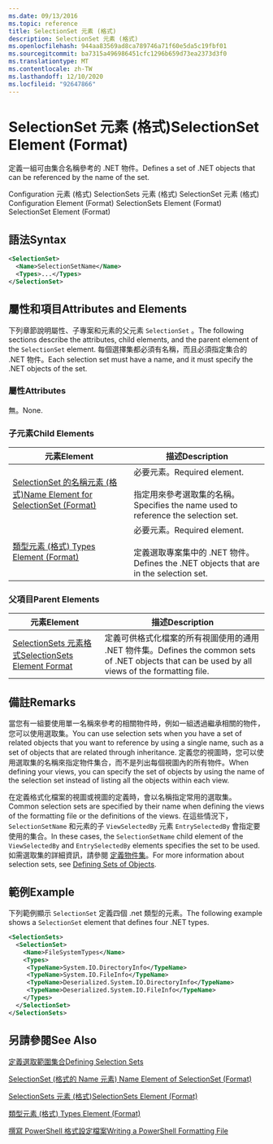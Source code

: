 ```yaml
---
ms.date: 09/13/2016
ms.topic: reference
title: SelectionSet 元素 (格式)
description: SelectionSet 元素 (格式)
ms.openlocfilehash: 944aa83569ad8ca789746a71f60e5da5c19fbf01
ms.sourcegitcommit: ba7315a496986451cfc1296b659d73ea2373d3f0
ms.translationtype: MT
ms.contentlocale: zh-TW
ms.lasthandoff: 12/10/2020
ms.locfileid: "92647866"
---
```

# <a name="selectionset-element-format"></a><span data-ttu-id="6a704-103">SelectionSet 元素 (格式)</span><span class="sxs-lookup"><span data-stu-id="6a704-103">SelectionSet Element (Format)</span></span>

<span data-ttu-id="6a704-104">定義一組可由集合名稱參考的 .NET 物件。</span><span class="sxs-lookup"><span data-stu-id="6a704-104">Defines a set of .NET objects that can be referenced by the name of the set.</span></span>

<span data-ttu-id="6a704-105">Configuration 元素 (格式) SelectionSets 元素 (格式) SelectionSet 元素 (格式) </span><span class="sxs-lookup"><span data-stu-id="6a704-105">Configuration Element (Format) SelectionSets Element (Format) SelectionSet Element (Format)</span></span>

## <a name="syntax"></a><span data-ttu-id="6a704-106">語法</span><span class="sxs-lookup"><span data-stu-id="6a704-106">Syntax</span></span>

```xml
<SelectionSet>
  <Name>SelectionSetName</Name>
  <Types>...</Types>
</SelectionSet>
```

## <a name="attributes-and-elements"></a><span data-ttu-id="6a704-107">屬性和項目</span><span class="sxs-lookup"><span data-stu-id="6a704-107">Attributes and Elements</span></span>

<span data-ttu-id="6a704-108">下列章節說明屬性、子專案和元素的父元素 `SelectionSet` 。</span><span class="sxs-lookup"><span data-stu-id="6a704-108">The following sections describe the attributes, child elements, and the parent element of the `SelectionSet` element.</span></span> <span data-ttu-id="6a704-109">每個選擇集都必須有名稱，而且必須指定集合的 .NET 物件。</span><span class="sxs-lookup"><span data-stu-id="6a704-109">Each selection set must have a name, and it must specify the .NET objects of the set.</span></span>

### <a name="attributes"></a><span data-ttu-id="6a704-110">屬性</span><span class="sxs-lookup"><span data-stu-id="6a704-110">Attributes</span></span>

<span data-ttu-id="6a704-111">無。</span><span class="sxs-lookup"><span data-stu-id="6a704-111">None.</span></span>

### <a name="child-elements"></a><span data-ttu-id="6a704-112">子元素</span><span class="sxs-lookup"><span data-stu-id="6a704-112">Child Elements</span></span>

|<span data-ttu-id="6a704-113">元素</span><span class="sxs-lookup"><span data-stu-id="6a704-113">Element</span></span>|<span data-ttu-id="6a704-114">描述</span><span class="sxs-lookup"><span data-stu-id="6a704-114">Description</span></span>|
|-------------|-----------------|
|[<span data-ttu-id="6a704-115">SelectionSet 的名稱元素 (格式)</span><span class="sxs-lookup"><span data-stu-id="6a704-115">Name Element for SelectionSet (Format)</span></span>](./name-element-for-selectionset-format.md)|<span data-ttu-id="6a704-116">必要元素。</span><span class="sxs-lookup"><span data-stu-id="6a704-116">Required element.</span></span><br /><br /> <span data-ttu-id="6a704-117">指定用來參考選取集的名稱。</span><span class="sxs-lookup"><span data-stu-id="6a704-117">Specifies the name used to reference the selection set.</span></span>|
|[<span data-ttu-id="6a704-118">類型元素 (格式) </span><span class="sxs-lookup"><span data-stu-id="6a704-118">Types Element (Format)</span></span>](./types-element-for-selectionset-format.md)|<span data-ttu-id="6a704-119">必要元素。</span><span class="sxs-lookup"><span data-stu-id="6a704-119">Required element.</span></span><br /><br /> <span data-ttu-id="6a704-120">定義選取專案集中的 .NET 物件。</span><span class="sxs-lookup"><span data-stu-id="6a704-120">Defines the .NET objects that are in the selection set.</span></span>|

### <a name="parent-elements"></a><span data-ttu-id="6a704-121">父項目</span><span class="sxs-lookup"><span data-stu-id="6a704-121">Parent Elements</span></span>

|<span data-ttu-id="6a704-122">元素</span><span class="sxs-lookup"><span data-stu-id="6a704-122">Element</span></span>|<span data-ttu-id="6a704-123">描述</span><span class="sxs-lookup"><span data-stu-id="6a704-123">Description</span></span>|
|-------------|-----------------|
|[<span data-ttu-id="6a704-124">SelectionSets 元素格式</span><span class="sxs-lookup"><span data-stu-id="6a704-124">SelectionSets Element Format</span></span>](./selectionsets-element-format.md)|<span data-ttu-id="6a704-125">定義可供格式化檔案的所有視圖使用的通用 .NET 物件集。</span><span class="sxs-lookup"><span data-stu-id="6a704-125">Defines the common sets of .NET objects that can be used by all views of the formatting file.</span></span>|

## <a name="remarks"></a><span data-ttu-id="6a704-126">備註</span><span class="sxs-lookup"><span data-stu-id="6a704-126">Remarks</span></span>

<span data-ttu-id="6a704-127">當您有一組要使用單一名稱來參考的相關物件時，例如一組透過繼承相關的物件，您可以使用選取集。</span><span class="sxs-lookup"><span data-stu-id="6a704-127">You can use selection sets when you have a set of related objects that you want to reference by using a single name, such as a set of objects that are related through inheritance.</span></span> <span data-ttu-id="6a704-128">定義您的視圖時，您可以使用選取集的名稱來指定物件集合，而不是列出每個視圖內的所有物件。</span><span class="sxs-lookup"><span data-stu-id="6a704-128">When defining your views, you can specify the set of objects by using the name of the selection set instead of listing all the objects within each view.</span></span>

<span data-ttu-id="6a704-129">在定義格式化檔案的視圖或視圖的定義時，會以名稱指定常用的選取集。</span><span class="sxs-lookup"><span data-stu-id="6a704-129">Common selection sets are specified by their name when defining the views of the formatting file or the definitions of the views.</span></span> <span data-ttu-id="6a704-130">在這些情況下， `SelectionSetName` 和元素的子 `ViewSelectedBy` 元素 `EntrySelectedBy` 會指定要使用的集合。</span><span class="sxs-lookup"><span data-stu-id="6a704-130">In these cases, the `SelectionSetName` child element of the `ViewSelectedBy` and `EntrySelectedBy` elements specifies the set to be used.</span></span> <span data-ttu-id="6a704-131">如需選取集的詳細資訊，請參閱 [定義物件集](./defining-selection-sets.md)。</span><span class="sxs-lookup"><span data-stu-id="6a704-131">For more information about selection sets, see [Defining Sets of Objects](./defining-selection-sets.md).</span></span>

## <a name="example"></a><span data-ttu-id="6a704-132">範例</span><span class="sxs-lookup"><span data-stu-id="6a704-132">Example</span></span>

<span data-ttu-id="6a704-133">下列範例顯示 `SelectionSet` 定義四個 .net 類型的元素。</span><span class="sxs-lookup"><span data-stu-id="6a704-133">The following example shows a `SelectionSet` element that defines four .NET types.</span></span>

```xml
<SelectionSets>
  <SelectionSet>
    <Name>FileSystemTypes</Name>
    <Types>
     <TypeName>System.IO.DirectoryInfo</TypeName>
     <TypeName>System.IO.FileInfo</TypeName>
     <TypeName>Deserialized.System.IO.DirectoryInfo</TypeName>
     <TypeName>Deserialized.System.IO.FileInfo</TypeName>
    </Types>
  </SelectionSet>
</SelectionSets>
```

## <a name="see-also"></a><span data-ttu-id="6a704-134">另請參閱</span><span class="sxs-lookup"><span data-stu-id="6a704-134">See Also</span></span>

[<span data-ttu-id="6a704-135">定義選取範圍集合</span><span class="sxs-lookup"><span data-stu-id="6a704-135">Defining Selection Sets</span></span>](./defining-selection-sets.md)

[<span data-ttu-id="6a704-136">SelectionSet (格式的 Name 元素) </span><span class="sxs-lookup"><span data-stu-id="6a704-136">Name Element of SelectionSet (Format)</span></span>](./name-element-for-selectionset-format.md)

[<span data-ttu-id="6a704-137">SelectionSets 元素 (格式)</span><span class="sxs-lookup"><span data-stu-id="6a704-137">SelectionSets Element (Format)</span></span>](./selectionsets-element-format.md)

[<span data-ttu-id="6a704-138">類型元素 (格式) </span><span class="sxs-lookup"><span data-stu-id="6a704-138">Types Element (Format)</span></span>](./types-element-for-selectionset-format.md)

[<span data-ttu-id="6a704-139">撰寫 PowerShell 格式設定檔案</span><span class="sxs-lookup"><span data-stu-id="6a704-139">Writing a PowerShell Formatting File</span></span>](./writing-a-powershell-formatting-file.md)
